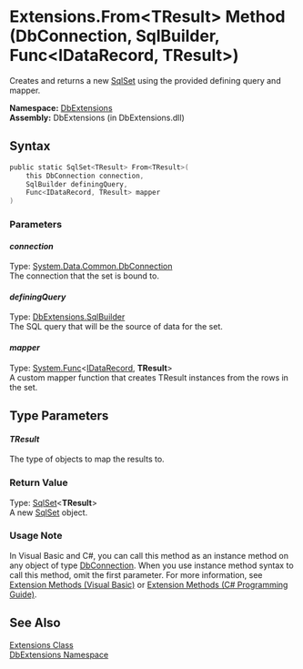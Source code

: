 Extensions.From&lt;TResult> Method (DbConnection, SqlBuilder, Func&lt;IDataRecord, TResult>)
============================================================================================
Creates and returns a new [SqlSet<TResult>][1] using the provided defining query and mapper.

**Namespace:** [DbExtensions][2]  
**Assembly:** DbExtensions (in DbExtensions.dll)

Syntax
------

```csharp
public static SqlSet<TResult> From<TResult>(
	this DbConnection connection,
	SqlBuilder definingQuery,
	Func<IDataRecord, TResult> mapper
)
```

### Parameters

#### *connection*
Type: [System.Data.Common.DbConnection][3]  
The connection that the set is bound to.

#### *definingQuery*
Type: [DbExtensions.SqlBuilder][4]  
The SQL query that will be the source of data for the set.

#### *mapper*
Type: [System.Func][5]&lt;[IDataRecord][6], **TResult**>  
A custom mapper function that creates TResult instances from the rows in the set.


Type Parameters
---------------

#### *TResult*
The type of objects to map the results to.

### Return Value
Type: [SqlSet][1]&lt;**TResult**>  
A new [SqlSet<TResult>][1] object.
### Usage Note
In Visual Basic and C#, you can call this method as an instance method on any object of type [DbConnection][3]. When you use instance method syntax to call this method, omit the first parameter. For more information, see [Extension Methods (Visual Basic)][7] or [Extension Methods (C# Programming Guide)][8].

See Also
--------
[Extensions Class][9]  
[DbExtensions Namespace][2]  

[1]: ../SqlSet_1/README.md
[2]: ../README.md
[3]: http://msdn.microsoft.com/en-us/library/c790zwhc
[4]: ../SqlBuilder/README.md
[5]: http://msdn.microsoft.com/en-us/library/bb549151
[6]: http://msdn.microsoft.com/en-us/library/93wb1heh
[7]: http://msdn.microsoft.com/en-us/library/bb384936.aspx
[8]: http://msdn.microsoft.com/en-us/library/bb383977.aspx
[9]: README.md